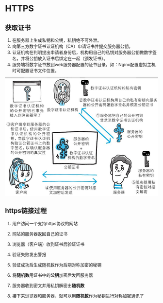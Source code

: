 # HTTPS

## 获取证书

1.   在服务器上生成私钥和公钥，私钥绝不可外泄。
2.   向第三方数字证书认证机构（CA）申请证书并提交服务器公钥。
3.   认证机构在判明提出申请者身份后，机构用自己的私钥对服务器公钥做数字签名，并将公钥放入证书后绑定在一起（颁发证书）。
4.   服务端将数字证书放到web服务器配置的证书目录，如：Nginx配置虚拟主机时可配置证书文件位置。

![image](http://raw.githubusercontent.com/JankinWang/PicGo/main/image-20210908153820449.png)

## https链接过程

1.   用户访问一个支持https协议的网站

2.   网站的服务器返回自己的证书

3.   浏览器（客户端）收到证书后验证证书

4.   验证失败发出警报

5.   验证成功后生成随机数作为后期对称加密的秘钥

6.   将**随机数**用证书中的**公钥**加密后发回服务器

7.   服务器收到密文并用私钥解密出**随机数**

8.   接下来浏览器和服务器，就可以用**随机数**作为秘钥进行对称加密通讯了


